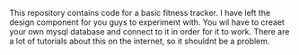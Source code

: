 This repository contains code for a basic fitness tracker. I have left the design component for you guys to experiment with. You wil have to creaet your own mysql database and connect to it in order for it to work. There are a lot of tutorials about this on the internet, so it shouldnt be a problem. 